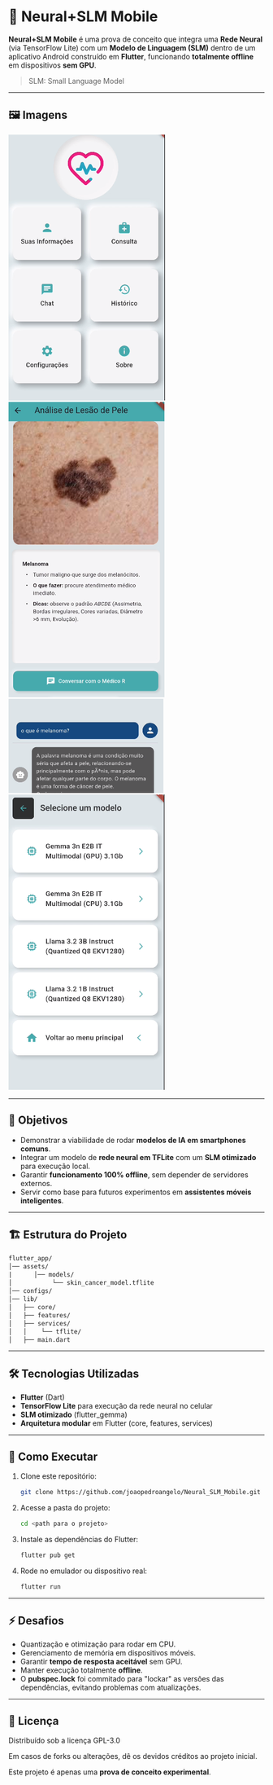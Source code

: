 # 📱 Neural+SLM Mobile

**Neural+SLM Mobile** é uma prova de conceito que integra uma **Rede Neural** (via TensorFlow Lite) com um **Modelo de Linguagem (SLM)** dentro de um aplicativo Android construído em **Flutter**, funcionando **totalmente offline** em dispositivos **sem GPU**.

> SLM: Small Language Model

---
## 🖼️ Imagens
![alt text](images/image.png)<br>
![alt text](images/image-1.png)<br>
![alt text](images/image-4.png)<br>
![alt text](images/image-3.png)<br>

---
## 🚀 Objetivos

- Demonstrar a viabilidade de rodar **modelos de IA em smartphones comuns**.  
- Integrar um modelo de **rede neural em TFLite** com um **SLM otimizado** para execução local.  
- Garantir **funcionamento 100% offline**, sem depender de servidores externos.  
- Servir como base para futuros experimentos em **assistentes móveis inteligentes**.  

---
## 🏗️ Estrutura do Projeto

```
flutter_app/
│── assets/    
|      │── models/        
│           └── skin_cancer_model.tflite
│── configs/             
│── lib/       
│   ├── core/            
│   ├── features/        
│   ├── services/        
│   │    └── tflite/
│   ├── main.dart        
```

---
## 🛠️ Tecnologias Utilizadas

- **Flutter** (Dart)  
- **TensorFlow Lite** para execução da rede neural no celular  
- **SLM otimizado** (flutter_gemma)  
- **Arquitetura modular** em Flutter (core, features, services)  

---
## 📱 Como Executar

1. Clone este repositório:
   ```bash
   git clone https://github.com/joaopedroangelo/Neural_SLM_Mobile.git
   ```
2. Acesse a pasta do projeto:
   ```bash
   cd <path para o projeto>
   ```
3. Instale as dependências do Flutter:
   ```bash
   flutter pub get
   ```
4. Rode no emulador ou dispositivo real:
   ```bash
   flutter run
   ```
---
## ⚡ Desafios

- Quantização e otimização para rodar em CPU.  
- Gerenciamento de memória em dispositivos móveis.  
- Garantir **tempo de resposta aceitável** sem GPU.  
- Manter execução totalmente **offline**.
- O **pubspec.lock** foi commitado para "lockar" as versões das dependências, evitando problemas com atualizações.

---
## 📜 Licença

Distribuído sob a licença GPL-3.0  

Em casos de forks ou alterações, dê os devidos créditos ao projeto inicial.

Este projeto é apenas uma **prova de conceito experimental**.
